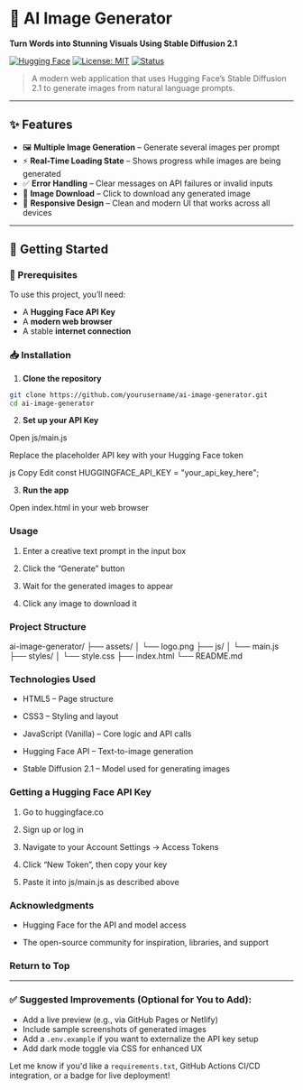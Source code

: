 # 🧠 AI Image Generator

**Turn Words into Stunning Visuals Using Stable Diffusion 2.1**

[![Hugging Face](https://img.shields.io/badge/API-Hugging%20Face-blue)](https://huggingface.co/)
[![License: MIT](https://img.shields.io/badge/License-MIT-yellow.svg)](LICENSE)
[![Status](https://img.shields.io/badge/status-active-success.svg)]()

> A modern web application that uses Hugging Face’s Stable Diffusion 2.1 to generate images from natural language prompts.

---

## ✨ Features

- 🖼️ **Multiple Image Generation** – Generate several images per prompt
- ⚡ **Real-Time Loading State** – Shows progress while images are being generated
- ✅ **Error Handling** – Clear messages on API failures or invalid inputs
- 💾 **Image Download** – Click to download any generated image
- 📱 **Responsive Design** – Clean and modern UI that works across all devices

---

## 🚀 Getting Started

### 🔧 Prerequisites

To use this project, you’ll need:

- A **Hugging Face API Key**
- A **modern web browser**
- A stable **internet connection**

### 📥 Installation

1. **Clone the repository**

```bash
git clone https://github.com/yourusername/ai-image-generator.git
cd ai-image-generator
```

2. **Set up your API Key**

Open js/main.js

Replace the placeholder API key with your Hugging Face token

js
Copy
Edit
const HUGGINGFACE_API_KEY = "your_api_key_here";

3. **Run the app**

Open index.html in your web browser

### Usage

1. Enter a creative text prompt in the input box

2. Click the “Generate” button

3. Wait for the generated images to appear

4. Click any image to download it

### Project Structure

ai-image-generator/
├── assets/
│   └── logo.png
├── js/
│   └── main.js
├── styles/
│   └── style.css
├── index.html
└── README.md

### Technologies Used

- HTML5 – Page structure

- CSS3 – Styling and layout

- JavaScript (Vanilla) – Core logic and API calls

- Hugging Face API – Text-to-image generation

- Stable Diffusion 2.1 – Model used for generating images

### Getting a Hugging Face API Key

1. Go to huggingface.co

2. Sign up or log in

3. Navigate to your Account Settings → Access Tokens

4. Click “New Token”, then copy your key

5. Paste it into js/main.js as described above

### Acknowledgments

- Hugging Face for the API and model access

- The open-source community for inspiration, libraries, and support

### Return to Top


---

### ✅ Suggested Improvements (Optional for You to Add):

- Add a live preview (e.g., via GitHub Pages or Netlify)
- Include sample screenshots of generated images
- Add a `.env.example` if you want to externalize the API key setup
- Add dark mode toggle via CSS for enhanced UX

Let me know if you'd like a `requirements.txt`, GitHub Actions CI/CD integration, or a badge for live deployment!
